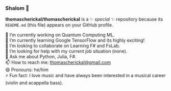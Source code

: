 ### Shalom 👋


**thomascherickal/thomascherickal** is a ✨ _special_ ✨ repository because its `README.md` (this file) appears on your GitHub profile.

🔭 I’m currently working on Quantum Computing ML. <br>
🌱 I’m currently learning Google TensorFlow and its highly exciting! <br>
👯 I’m looking to collaborate on Learning F# and FsLab. <br>
🤔 I’m looking for help with my current job situation (none). <br>
💬 Ask me about Python, Julia, F#. <br>
📫 How to reach me: thomascherickal@gmail.com <br>
😄 Pronouns: he/him <br>
⚡  Fun fact: I love music and have always been interested in a musical career (violin and acappella bass). <br> 


